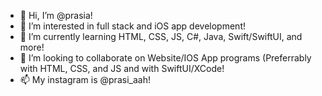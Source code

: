 - 👋 Hi, I’m @prasia!
- 👀 I’m interested in full stack and iOS app development!
- 🌱 I’m currently learning HTML, CSS, JS, C#, Java, Swift/SwiftUI, and more!
- 💞️ I’m looking to collaborate on Website/IOS App programs (Preferrably with HTML, CSS, and JS and with SwiftUI/XCode!
- 📫 My instagram is @prasi_aah!

<!---
prasia/prasia is a ✨ special ✨ repository because its `README.md` (this file) appears on your GitHub profile.
You can click the Preview link to take a look at your changes.
--->
